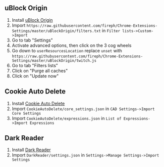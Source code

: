 ## uBlock Origin
1. Install [uBlock Origin](https://chrome.google.com/webstore/detail/ublock-origin/cjpalhdlnbpafiamejdnhcphjbkeiagm)
2. Import `https://raw.githubusercontent.com/fireph/Chrome-Extensions-Settings/master/uBlockOrigin/filters.txt` in `Filter lists->Custom->Import`
3. Go to tab "Settings"	
4. Activate advanced options, then click on the 3 cog wheels	
5. Go down to `userResourcesLocation` replace `unset` with `https://raw.githubusercontent.com/fireph/Chrome-Extensions-Settings/master/uBlockOrigin/twitch.js`	
6. Go to tab "Filters lists"	
7. Click on "Purge all caches"	
8. Click on "Update now"

## Cookie Auto Delete
1. Install [Cookie Auto Delete](https://chrome.google.com/webstore/detail/cookie-autodelete/fhcgjolkccmbidfldomjliifgaodjagh)
2. Import `CookieAutoDelete/core_settings.json` in `CAD Settings->Import Core Settings`
3. Import `CookieAutoDelete/expressions.json` in `List of Expressions->Import Expressions`

## Dark Reader
1. Install [Dark Reader](https://chrome.google.com/webstore/detail/dark-reader/eimadpbcbfnmbkopoojfekhnkhdbieeh)
2. Import `DarkReader/settings.json` in `Settings->Manage Settings->Import Settings`
